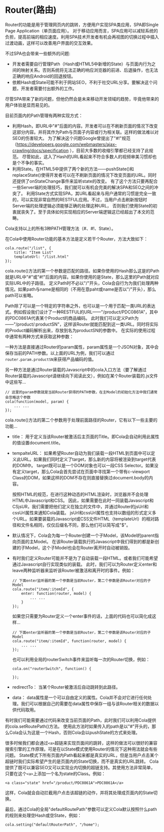 # Router(路由)

Router的功能是用于管理网页内的跳转，方便用户实现SPA类应用，SPA即Single Page Application（单页面应用）。
对于移动应用而言，SPA应用可以减轻系统的负担，提高前端的相应速度。利用SPA技术开发者有机会再视图的切换过程中插入过渡动画，这样可以改善用户界面的交互效果。

不过SPA也会带来一些额外的问题:
* 开发者需要自行管理Path（Hash或HTML5中新增的State）与页面内行为之间的映射关系。否则系统将无法正确的响应浏览器的前进、后退操作，也无法正确的响应Android的回退按钮。
* 依赖Hash或State可能不利于网站SEO，不利于社交URL分享。要解决这个问题，开发者需要付出额外的工作。

尽管SPA带来了新的问题，但他仍然会是未来移动开发领域的趋势，毕竟他带来的用户体验是显而易见的。

目前页面内的Path管理有两种实现方式：

* 利用Hash，即URL中"#"后面的内容。开发者可以在不刷新页面的情况下改变这部分内容。并将其作为Path与页面子内容或行为相关联。这样的做法难以对SEO的伤害较大。
 为了解决这个问题Google曾提出了"#!"规范（https://developers.google.com/webmasters/ajax-crawling/docs/specification ），目前大多数的收缩引擎都已经支持了此规范。
 尽管如此，这入了Hash的URL看起来不符合多数人的视频审美习惯却也是个不争的事实。
* 利用State。在HTML5中提供了两个新的方法——pushState()和replaceState()使得开发者可以在不刷新页面的情况下改变页面的URL。同时还提供了onStateChange事件来监听state的改变。
 有了这个方法只要再配合一些Server端的处理技巧，我们就可以有机会完美的解决SPA和SEO之间的冲突了。
 利用State方式实现SPA，其URL看起来与用户通常的习惯是完全一致的，可以实现非常自然的RESTFUL应用。不过，当用户点击刷新按钮时Server端的处理逻辑必须能够正确的处理这种URL，
 否则我们使用State的初衷就丧失了。至于具体如何实现相应的Server端逻辑这已经超出了本文的范畴。
 
Cola支持以上的所有3种PATH管理方法（#、#!、State）。

在Cola中使用Router功能的基本方法是定义若干个Router，方法大致如下：
```
cola.route("/list", {
	title: "Item List"
	templateUrl: "/list.html"
});
```

cola.route()方法的第一个参数是匹配的路径。如果你使用的Hash那么这是的Path就是URL中"#"或"#!"后面的内容。如果你使用的是State，那么这里的Path就对应实际URL中的子路径。
定义Path时不必以"/"开头，Cola会自行为为我们处理两种情况。如果path与name是相同的（不用在意paht或name是否以"/"开头），那么path可以省略。

Path除了可以是一个特定的字符串之外，也可以是一个用于匹配一类URL的表达式。例如假设我们设计了一种RESTFUL的URL——"/product/PDC0861A"，其中的PDC0861A代表某个Product的商品编码。
此时我们可以定义Path为——"/product/:productSN"，这样该Router就能匹配到这一类URL。同时将实际的Product编码解析出来，存放到名为productSN的参数中。
在实际的使用过程中通常有两种方式来获取这种参数：

一种方法是直接通过Router的param属性，param属性是一个JSON对象，其中会保存当前的PATH参数。以上面的URL为例，我们可以通过`router.param.productSN`来获得产品编码的值。

另一种方法是通过Router装载的Javascript中的cola入口方法（要了解通过Router装载的Javascript请继续向下阅读此文），例如在某个Router装载的.js文件中这些写...
```
// 这里的param参数就是当前Router获得的PATH参数，在主Model的初始化方法中我们通常会忽略这个参数
cola(function(model, param) {
	... ...
});
```

cola.route()方法的第二个参数用于处理前面路径的Router，它有以下一些主要的功能...
	
* title： 用于定义当该Router被激活后主页面的Title。即Cola会自动利用此属性的值设置document.title。

* tempalteURL： 如果希望Router自动为我们装载一段HTML到页面中可以定义此URL。如果我们同时定义了target，那么新的内容将被渲染到target代表的DOM中。
target既可以是一个DOM对象也可以一段CSS Selector。如果没有定义target，那么Cola会首先尝试在页面中寻找第一个带有c-viewport Class的DOM，如果这样的DOM不存在则直接替换过document.body的内容。

	按照HTML的规范，在进行这种动态的HTML渲染时，浏览器并不会处理HTML中Javascript和CSS。
	因此，如果需要在此时一同装载Javascript和CSjsUR，我们需要把他们定义在独立的文件中，并通过Router的jsUrl和cssUrl属性来通知Cola装载。
	jsUrl和cssUrl属性也支持以数组的形式定义多个URL。如果要装载的Javascript或CSS文件HTML（templateUrl）的相对路径和文件名相同，仅仅后缀名不同，那么他们可以简写成"$"。

* 默认情况下，Cola会为每一个Router创建一个子Model，该Model的parent指向页面的主Model。
在该Router装载执行的Javascript中我们得到的都是新创建的子Model，这个子Model也会在Router离开时自动被销毁。

* 有时我们定义Router可能并不是为了自动装载一段HTML。或者我们可能希望通过Javascript自行实现类似的装载。
此时，我们可以为Router定义enter和leave两种监听器来监听该Router被激活和离开时的事件。例如：
   
	```
	// 下面enter监听器的第一个参数是当前Router，第二个参数是该Router对应的子Model
	cola.route("item/:itemId", {
		enter: function(router, model) {
			... ...
		}
	});
	```
	
	如果您只需要为Router定义一个enter事件的话，上面的代码也可以简化成这样...
	```
	// 下面enter监听器的第一个参数是当前Router，第二个参数是该Router对应的子Model
	cola.route("item/:itemId", function(router, model) {
		... ...
	});
	```
	 
	也可以利用全局的routerSwitch事件来监听每一次的Router切换，例如：
	```
	cola.on("routerSwitch", function() {
		
	});
	```
	
* redirectTo： 当某个Router被激活后自动跳转到此路径。
* data： data属性是一个可以自由定义的属性。Cola并不会对它进行任何处理。我们可以根据自己的需要在data属性中保存一组与该Router相关的数据以供代码取用。

有时我们可能需要通过代码来改变当前页面的Path，此时我们可以利用Cola提供的cola.setRoutePath()方法。
使用此方法时如果传入的path是以"#"开头的，那么Cola会认为这是一个Hash，否则Cola会以pushState的方式来处理。

很多时候我们都会通过`<a>`超链来实现页面间的跳转，这样的做法可以很好的兼容搜索引擎的工作原理。可是在以State模式使用Router的情况下这种用法就会有些问题。
State模式下所有页面内Path看起来都是真实的URL，但是当用户点击某个超链时我们实际希望产生的是页面内的State切换，而不是真实的URL跳转。
Cola提供了既可以兼容SEO又可以实现业内切换的超链支持。其使用方法非常简单，只要在这个`<a>`上添加一个名为state的Class。例如：
```
<a class="state" href="/product/PDC0861A">PDC0861A</a>
```

这样，Cola就会自动拦截用户点击该超链的动作，并将其处理成页面内的State切换。

最后，通过Cola的全局"defaultRoutePath"参数可以定义Cola默认按照什么path的规则来处理空Hash或空State，例如：
```
cola.setting("defaultRouterPath", "/home");
```